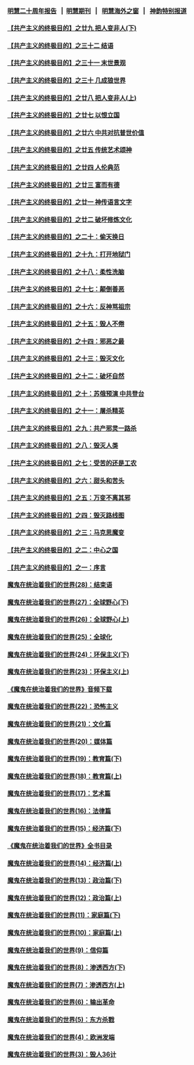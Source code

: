 #### [明慧二十周年报告](https://github.com/gfw-breaker/mh-reports/blob/master/README.md?t=07222120) &nbsp;&nbsp;|&nbsp;&nbsp;[明慧期刊](https://github.com/gfw-breaker/mh-qikan) &nbsp;&nbsp;|&nbsp;&nbsp; [明慧海外之窗](https://github.com/gfw-breaker/mh-news/blob/master/README.md?t=07222120) &nbsp;&nbsp;|&nbsp;&nbsp; [神韵特别报道](https://github.com/gfw-breaker/mh-news/blob/master/shenyun.md?t=07222120) 

#### [【共产主义的终极目的】之廿九 把人变非人(下)](../pages/nsc422/n11344140.md?t=07222120) 

#### [【共产主义的终极目的】之三十二 结语](../pages/nsc422/n11360535.md?t=07222120) 

#### [【共产主义的终极目的】之三十一 末世景观](../pages/nsc422/n11351129.md?t=07222120) 

#### [【共产主义的终极目的】之三十 几成狼世界](../pages/nsc422/n11348280.md?t=07222120) 

#### [【共产主义的终极目的】之廿八 把人变非人(上)](../pages/nsc422/n11340492.md?t=07222120) 

#### [【共产主义的终极目的】之廿七 以恨立国](../pages/nsc422/n11336944.md?t=07222120) 

#### [【共产主义的终极目的】之廿六 中共对抗普世价值](../pages/nsc422/n11324785.md?t=07222120) 

#### [【共产主义的终极目的】之廿五 传统艺术颂神](../pages/nsc422/n11296396.md?t=07222120) 

#### [【共产主义的终极目的】之廿四 人伦典范](../pages/nsc422/n11296397.md?t=07222120) 

#### [【共产主义的终极目的】之廿三 富而有德](../pages/nsc422/n11283598.md?t=07222120) 

#### [【共产主义的终极目的】之廿一 神传语言文字](../pages/nsc422/n11263265.md?t=07222120) 

#### [【共产主义的终极目的】之廿二 破坏修炼文化](../pages/nsc422/n11245728.md?t=07222120) 

#### [【共产主义的终极目的】之二十：偷天换日](../pages/nsc422/n11238846.md?t=07222120) 

#### [【共产主义的终极目的】之十九：打开地狱门](../pages/nsc422/n11206376.md?t=07222120) 

#### [【共产主义的终极目的】之十八：柔性洗脑](../pages/nsc422/n11199994.md?t=07222120) 

#### [【共产主义的终极目的】之十七：颠倒善恶](../pages/nsc422/n11179782.md?t=07222120) 

#### [【共产主义的终极目的】之十六：反神骂祖宗](../pages/nsc422/n11166798.md?t=07222120) 

#### [【共产主义的终极目的】之十五：毁人不倦](../pages/nsc422/n11166792.md?t=07222120) 

#### [【共产主义的终极目的】之十四：邪恶之最](../pages/nsc422/n11150249.md?t=07222120) 

#### [【共产主义的终极目的】之十三：毁灭文化](../pages/nsc422/n11135227.md?t=07222120) 

#### [【共产主义的终极目的】之十二：破坏自然](../pages/nsc422/n11135214.md?t=07222120) 

#### [【共产主义的终极目的】之十：苏俄预演 中共登台](../pages/nsc422/n11118424.md?t=07222120) 

#### [【共产主义的终极目的】之十一：屠杀精英](../pages/nsc422/n11118442.md?t=07222120) 

#### [【共产主义的终极目的】之九：共产邪灵一路杀](../pages/nsc422/n11114139.md?t=07222120) 

#### [【共产主义的终极目的】之八：毁灭人类](../pages/nsc422/n11108503.md?t=07222120) 

#### [【共产主义的终极目的】之七：受苦的还是工农](../pages/nsc422/n11101809.md?t=07222120) 

#### [【共产主义的终极目的】之六：甜头和苦头](../pages/nsc422/n11096971.md?t=07222120) 

#### [【共产主义的终极目的】之五：万变不离其邪](../pages/nsc422/n11091285.md?t=07222120) 

#### [【共产主义的终极目的】之四：毁灭路线图](../pages/nsc422/n11086284.md?t=07222120) 

#### [【共产主义的终极目的】之三：马克思魔变](../pages/nsc422/n11061941.md?t=07222120) 

#### [【共产主义的终极目的】之二：中心之国](../pages/nsc422/n11047728.md?t=07222120) 

#### [【共产主义的终极目的】之一：序言](../pages/nsc422/n11086077.md?t=07222120) 

#### [魔鬼在统治着我们的世界(28)：结束语](../pages/nsc422/n10936246.md?t=07222120) 

#### [魔鬼在统治着我们的世界(27)：全球野心(下)](../pages/nsc422/n10928319.md?t=07222120) 

#### [魔鬼在统治着我们的世界(26)：全球野心(上)](../pages/nsc422/n10900318.md?t=07222120) 

#### [魔鬼在统治着我们的世界(25)：全球化](../pages/nsc422/n10788205.md?t=07222120) 

#### [魔鬼在统治着我们的世界(24)：环保主义(下)](../pages/nsc422/n10695307.md?t=07222120) 

#### [魔鬼在统治着我们的世界(23)：环保主义(上)](../pages/nsc422/n10688613.md?t=07222120) 

#### [《魔鬼在统治着我们的世界》音频下载](../pages/nsc422/n10635553.md?t=07222120) 

#### [魔鬼在统治着我们的世界(22)：恐怖主义](../pages/nsc422/n10614727.md?t=07222120) 

#### [魔鬼在统治着我们的世界(21)：文化篇](../pages/nsc422/n10597706.md?t=07222120) 

#### [魔鬼在统治着我们的世界(20)：媒体篇](../pages/nsc422/n10586579.md?t=07222120) 

#### [魔鬼在统治着我们的世界(19)：教育篇(下)](../pages/nsc422/n10564808.md?t=07222120) 

#### [魔鬼在统治着我们的世界(18)：教育篇(上)](../pages/nsc422/n10526970.md?t=07222120) 

#### [魔鬼在统治着我们的世界(17)：艺术篇](../pages/nsc422/n10499093.md?t=07222120) 

#### [魔鬼在统治着我们的世界(16)：法律篇](../pages/nsc422/n10485969.md?t=07222120) 

#### [魔鬼在统治着我们的世界(15)：经济篇(下)](../pages/nsc422/n10469975.md?t=07222120) 

#### [《魔鬼在统治着我们的世界》全书目录](../pages/nsc422/n10464261.md?t=07222120) 

#### [魔鬼在统治着我们的世界(14)：经济篇(上)](../pages/nsc422/n10457370.md?t=07222120) 

#### [魔鬼在统治着我们的世界(13)：政治篇(下)](../pages/nsc422/n10448270.md?t=07222120) 

#### [魔鬼在统治着我们的世界(12)：政治篇(上)](../pages/nsc422/n10444576.md?t=07222120) 

#### [魔鬼在统治着我们的世界(11)：家庭篇(下)](../pages/nsc422/n10440961.md?t=07222120) 

#### [魔鬼在统治着我们的世界(10)：家庭篇(上)](../pages/nsc422/n10435448.md?t=07222120) 

#### [魔鬼在统治着我们的世界(9)：信仰篇](../pages/nsc422/n10432159.md?t=07222120) 

#### [魔鬼在统治着我们的世界(8)：渗透西方(下)](../pages/nsc422/n10429603.md?t=07222120) 

#### [魔鬼在统治着我们的世界(7)：渗透西方(上)](../pages/nsc422/n10426013.md?t=07222120) 

#### [魔鬼在统治着我们的世界(6)：输出革命](../pages/nsc422/n10421536.md?t=07222120) 

#### [魔鬼在统治着我们的世界(5)：东方杀戮](../pages/nsc422/n10417707.md?t=07222120) 

#### [魔鬼在统治着我们的世界(4)：欧洲发端](../pages/nsc422/n10414890.md?t=07222120) 

#### [魔鬼在统治着我们的世界(3)：毁人36计](../pages/nsc422/n10411583.md?t=07222120) 

